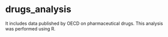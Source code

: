 # drugs_analysis
It includes data published by OECD on pharmaceutical drugs. This analysis was performed using R.
